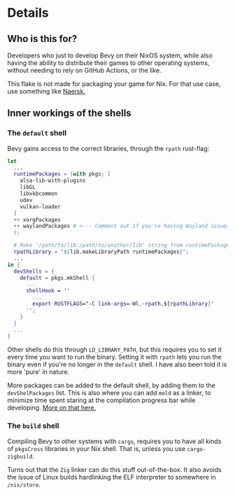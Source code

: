 # Details

## Who is this for?

Developers who just to develop Bevy on their NixOS system, while also having
the ability to distribute their games to other operating systems, without
needing to rely on GitHub Actions, or the like.

This flake is not made for packaging your game for Nix. For that use case, use
something like [Naersk.][naersk]

[naersk]: https://github.com/nix-community/naersk

## Inner workings of the shells

### The `default` shell

Bevy gains access to the correct libraries, through the `rpath` rust-flag:
```nix
let
  ...
  runtimePackages = (with pkgs; [
    alsa-lib-with-plugins
    libGL
    libxkbcommon
    udev
    vulkan-loader
  ]
  ++ xorgPackages
  ++ waylandPackages # <--- Comment out if you're having Wayland issues.
  );

  # Make '/path/to/lib:/path/to/another/lib' string from runtimePackages.
  rpathLibrary = "${lib.makeLibraryPath runtimePackages}";
  ...
in {
  devShells = {
    default = pkgs.mkShell {
      ...
      shellHook = ''
        ...
        export RUSTFLAGS="-C link-args=-Wl,-rpath,${rpathLibrary}"
      '';
    }
  }
  ...
}
```

Other shells do this through `LD_LIBRARY_PATH`, but this requires you to set it
every time you want to run the binary. Setting it with `rpath` lets you run the
binary even if you're no longer in the `default` shell. I have also been told
it is more 'pure' in nature.

More packages can be added to the default shell, by adding them to the
`devShelPackages` list. This is also where you can add `mold` as a linker, to
minimize time spent staring at the compilation progress bar while developing.
[More on that here.](tweaks.md#using-the-mold-linker)

### The `build` shell

Compiling Bevy to other systems with `cargo`, requires you to have all kinds of
`pkgsCross` libraries in your Nix shell. That is, unless you use
`cargo-zigbuild`.

Turns out that the `Zig` linker can do this stuff out-of-the-box. It also
avoids the issue of Linux builds hardlinking the ELF interpreter to somewhere
in `/nix/store`.
